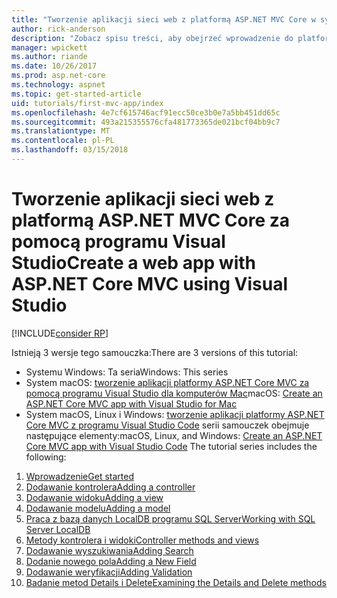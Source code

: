 ```yaml
---
title: "Tworzenie aplikacji sieci web z platformą ASP.NET MVC Core w systemie Windows"
author: rick-anderson
description: "Zobacz spisu treści, aby obejrzeć wprowadzenie do platformy ASP.NET Core MVC za pomocą programu Visual Studio w systemie Windows."
manager: wpickett
ms.author: riande
ms.date: 10/26/2017
ms.prod: asp.net-core
ms.technology: aspnet
ms.topic: get-started-article
uid: tutorials/first-mvc-app/index
ms.openlocfilehash: 4e7cf615746acf91ecc50ce3b0e7a5bb451dd65c
ms.sourcegitcommit: 493a215355576cfa481773365de021bcf04bb9c7
ms.translationtype: MT
ms.contentlocale: pl-PL
ms.lasthandoff: 03/15/2018
---
```

# <a name="create-a-web-app-with-aspnet-core-mvc-using-visual-studio"></a><span data-ttu-id="07617-103">Tworzenie aplikacji sieci web z platformą ASP.NET MVC Core za pomocą programu Visual Studio</span><span class="sxs-lookup"><span data-stu-id="07617-103">Create a web app with ASP.NET Core MVC using Visual Studio</span></span>

[!INCLUDE[consider RP](../../includes/razor.md)]

<span data-ttu-id="07617-104">Istnieją 3 wersje tego samouczka:</span><span class="sxs-lookup"><span data-stu-id="07617-104">There are 3 versions of this tutorial:</span></span>

* <span data-ttu-id="07617-105">Systemu Windows: Ta seria</span><span class="sxs-lookup"><span data-stu-id="07617-105">Windows: This series</span></span>
* <span data-ttu-id="07617-106">System macOS: [tworzenie aplikacji platformy ASP.NET Core MVC za pomocą programu Visual Studio dla komputerów Mac](xref:tutorials/first-mvc-app-mac/start-mvc)</span><span class="sxs-lookup"><span data-stu-id="07617-106">macOS: [Create an ASP.NET Core MVC app with Visual Studio for Mac](xref:tutorials/first-mvc-app-mac/start-mvc)</span></span>
* <span data-ttu-id="07617-107">System macOS, Linux i Windows: [tworzenie aplikacji platformy ASP.NET Core MVC z programu Visual Studio Code](xref:tutorials/first-mvc-app-xplat/start-mvc) serii samouczek obejmuje następujące elementy:</span><span class="sxs-lookup"><span data-stu-id="07617-107">macOS, Linux, and Windows: [Create an ASP.NET Core MVC app with Visual Studio Code](xref:tutorials/first-mvc-app-xplat/start-mvc) The tutorial series includes the following:</span></span>

1. [<span data-ttu-id="07617-108">Wprowadzenie</span><span class="sxs-lookup"><span data-stu-id="07617-108">Get started</span></span>](start-mvc.md)
1. [<span data-ttu-id="07617-109">Dodawanie kontrolera</span><span class="sxs-lookup"><span data-stu-id="07617-109">Adding a controller</span></span>](adding-controller.md)
1. [<span data-ttu-id="07617-110">Dodawanie widoku</span><span class="sxs-lookup"><span data-stu-id="07617-110">Adding a view</span></span>](adding-view.md)
1. [<span data-ttu-id="07617-111">Dodawanie modelu</span><span class="sxs-lookup"><span data-stu-id="07617-111">Adding a model</span></span>](adding-model.md)
1. [<span data-ttu-id="07617-112">Praca z bazą danych LocalDB programu SQL Server</span><span class="sxs-lookup"><span data-stu-id="07617-112">Working with SQL Server LocalDB</span></span>](working-with-sql.md)
1. [<span data-ttu-id="07617-113">Metody kontrolera i widoki</span><span class="sxs-lookup"><span data-stu-id="07617-113">Controller methods and views</span></span>](controller-methods-views.md)
1. [<span data-ttu-id="07617-114">Dodawanie wyszukiwania</span><span class="sxs-lookup"><span data-stu-id="07617-114">Adding Search</span></span>](search.md)
1. [<span data-ttu-id="07617-115">Dodanie nowego pola</span><span class="sxs-lookup"><span data-stu-id="07617-115">Adding a New Field</span></span>](new-field.md)
1. [<span data-ttu-id="07617-116">Dodawanie weryfikacji</span><span class="sxs-lookup"><span data-stu-id="07617-116">Adding Validation</span></span>](validation.md)
1. [<span data-ttu-id="07617-117">Badanie metod Details i Delete</span><span class="sxs-lookup"><span data-stu-id="07617-117">Examining the Details and Delete methods</span></span>](details.md)
